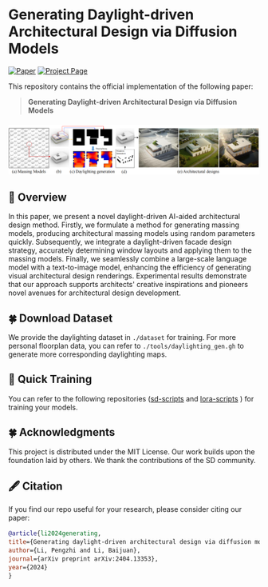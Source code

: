 # Generating Daylight-driven Architectural Design via Diffusion Models

[![Paper](https://img.shields.io/badge/arXiv-Paper-b31b1b?logo=arxiv&logoColor=b31b1b)](https://arxiv.org/abs/2404.13353)
[![Project Page](https://img.shields.io/badge/Project-Website-5B7493?logo=googlechrome&logoColor=5B7493)](https://zrealli.github.io/DDADesign/)

This repository contains the official implementation of the following paper:
> **Generating Daylight-driven Architectural Design via Diffusion Models** <br>

<div>
    <h4 align="center">
        <img src="./assets/teaser.PNG">
    </h4>
</div>



## :open_book: Overview
In this paper, we present a novel daylight-driven AI-aided architectural design method. Firstly, we formulate a method for generating massing models, producing architectural massing models using random parameters quickly. Subsequently, we integrate a daylight-driven facade design strategy, accurately determining window layouts and applying them to the massing models. Finally, we seamlessly combine a large-scale language model with a text-to-image model, enhancing the efficiency of generating visual architectural design renderings. Experimental results demonstrate that our approach supports architects' creative inspirations and pioneers novel avenues for architectural design development.



## :four_leaf_clover: Download Dataset

We provide the daylighting dataset in ```./dataset``` for training. For more personal floorplan data, you can refer to ```./tools/daylighting_gen.gh``` to generate more corresponding daylighting maps.



## :hammer: Quick Training
You can refer to the following repositories ([sd-scripts](https://github.com/kohya-ss/sd-scripts) and [lora-scripts](https://github.com/Akegarasu/lora-scripts) ) for training your models.

## :four_leaf_clover: Acknowledgments
This project is distributed under the MIT License. Our work builds upon the foundation laid by others. We thank the contributions of the SD community.

## :fountain_pen: Citation

   If you find our repo useful for your research, please consider citing our paper:

   ```bibtex
@article{li2024generating,
  title={Generating daylight-driven architectural design via diffusion models},
  author={Li, Pengzhi and Li, Baijuan},
  journal={arXiv preprint arXiv:2404.13353},
  year={2024}
}

   ```
